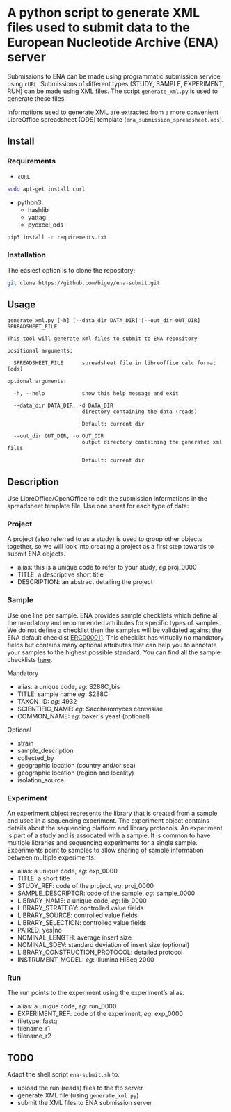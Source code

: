 # A python script to generate XML files used to submit data to the European Nucleotide Archive (ENA) server

Submissions to ENA can be made using programmatic submission service using `cURL`. Submissions of different types (STUDY, SAMPLE, EXPERIMENT, RUN) can be made using XML files. The script `generate_xml.py` is used to generate these files.

Informations used to generate XML are extracted from a more convenient LibreOffice spreadsheet (ODS) template (`ena_submission_spreadsheet.ods`).

## Install

### Requirements

* `cURL`

~~~sh
sudo apt-get install curl
~~~

* python3
  * hashlib
  * yattag
  * pyexcel_ods

~~~sh
pip3 install -r requirements.txt
~~~

### Installation

The easiest option is to clone the repository:

~~~sh
git clone https://github.com/bigey/ena-submit.git
~~~

## Usage

~~~
generate_xml.py [-h] [--data_dir DATA_DIR] [--out_dir OUT_DIR] SPREADSHEET_FILE

This tool will generate xml files to submit to ENA repository

positional arguments:

  SPREADSHEET_FILE      spreadsheet file in libreoffice calc format (ods)

optional arguments:

  -h, --help            show this help message and exit

  --data_dir DATA_DIR, -d DATA_DIR
                        directory containing the data (reads)

                        Default: current dir

  --out_dir OUT_DIR, -o OUT_DIR
                        output directory containing the generated xml files

                        Default: current dir
~~~

## Description

Use LibreOffice/OpenOffice to edit the submission informations in the spreadsheet template file. Use one sheat for each type of data:

### Project

A project (also referred to as a study) is used to group other objects together, so we will look into creating a project as a first step towards to submit ENA objects.

* alias: this is a unique code to refer to your study, *eg* proj_0000
* TITLE: a descriptive short title
* DESCRIPTION: an abstract detailing the project

### Sample

Use one line per sample. ENA provides sample checklists which define all the mandatory and recommended attributes for specific types of samples. We do not define a checklist then the samples will be validated against the ENA default checklist [ERC000011](https://www.ebi.ac.uk/ena/data/view/ERC000011). This checklist has virtually no mandatory fields but contains many optional attributes that can help you to annotate your samples to the highest possible standard. You can find all the sample checklists [here](http://www.ebi.ac.uk/ena/submit/checklists).

Mandatory

* alias: a unique code, *eg*: S288C_bis
* TITLE: sample name *eg*: S288C
* TAXON_ID: *eg*: 4932
* SCIENTIFIC_NAME: *eg*: Saccharomyces cerevisiae
* COMMON_NAME: *eg*: baker's yeast (optional)

Optional

* strain
* sample_description
* collected_by
* geographic location (country and/or sea)
* geographic location (region and locality)
* isolation_source

### Experiment

An experiment object represents the library that is created from a sample and used in a sequencing experiment. The experiment object contains details about the sequencing platform and library protocols.
An experiment is part of a study and is assocated with a sample. It is common to have multiple libraries and sequencing experiments for a single sample. Experiments point to samples to allow sharing of sample information between multiple experiments.

* alias: a unique code, *eg*: exp_0000
* TITLE: a short title
* STUDY_REF: code of the project, *eg*: proj_0000
* SAMPLE_DESCRIPTOR: code of the sample, *eg*: sample_0000
* LIBRARY_NAME: a unique code, *eg*: lib_0000
* LIBRARY_STRATEGY: controlled value fields
* LIBRARY_SOURCE: controlled value fields
* LIBRARY_SELECTION: controlled value fields
* PAIRED: yes|no
* NOMINAL_LENGTH: average insert size
* NOMINAL_SDEV: standard deviation of insert size (optional)
* LIBRARY_CONSTRUCTION_PROTOCOL: detailed protocol
* INSTRUMENT_MODEL: *eg*: Illumina HiSeq 2000

### Run

The run points to the experiment using the experiment’s alias.

* alias: a unique code, *eg*: run_0000
* EXPERIMENT_REF: code of the experiment, *eg*: exp_0000
* filetype: fastq
* filename_r1
* filename_r2

## TODO

Adapt the shell script `ena-submit.sh` to:

* upload the run (reads) files to the ftp server
* generate XML file (using `generate_xml.py`)
* submit the XML files to ENA submission server
